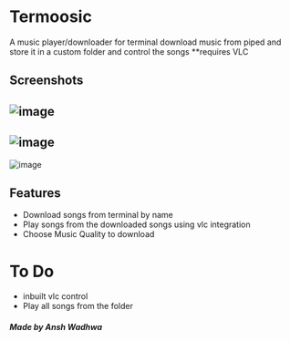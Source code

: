 # Termoosic



A music player/downloader for terminal download music from piped and store it in a custom folder and control the songs **requires VLC

## Screenshots
![image](/screenshots/termoosic.png)
-
![image](/screenshots/downmusic.png)
-
![image](/screenshots/player.png)

## Features
- Download songs from terminal by name
- Play songs from the downloaded songs using vlc integration
- Choose Music Quality to download

# To Do
- inbuilt vlc control
- Play all songs from the folder

##### Made by Ansh Wadhwa
